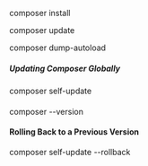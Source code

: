 composer install

composer update

composer dump-autoload

##### Updating Composer Globally
composer self-update
#### 

composer --version

#### Rolling Back to a Previous Version
composer self-update --rollback